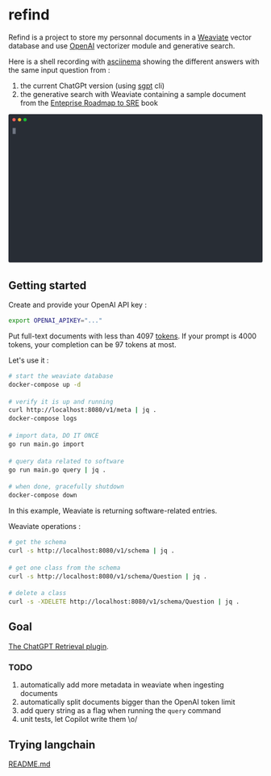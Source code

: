 # refind

Refind is a project to store my personnal documents in a [Weaviate] vector
 database and use [OpenAI] vectorizer module and generative search.

Here is a shell recording with [asciinema](https://asciinema.org/) showing the
different answers with the same input question from :

1. the current ChatGPt version (using
[sgpt](https://github.com/TheR1D/shell_gpt) cli)
1. the generative search with Weaviate containing a sample document from the
[Enteprise Roadmap to SRE](https://sre.google/resources/practices-and-processes/enterprise-roadmap-to-sre/)
book

![shell](demo.svg)

## Getting started

Create and provide your OpenAI API key :

```bash
export OPENAI_APIKEY="..."
```

Put full-text documents with less than 4097 [tokens](https://help.openai.com/en/articles/4936856-what-are-tokens-and-how-to-count-them).
If your prompt is 4000 tokens, your completion can be 97 tokens at most.

Let's use it :

```bash
# start the weaviate database
docker-compose up -d

# verify it is up and running
curl http://localhost:8080/v1/meta | jq .
docker-compose logs

# import data, DO IT ONCE
go run main.go import

# query data related to software
go run main.go query | jq .

# when done, gracefully shutdown
docker-compose down
```

In this example, Weaviate is returning software-related entries.

Weaviate operations :

```bash
# get the schema
curl -s http://localhost:8080/v1/schema | jq .

# get one class from the schema
curl -s http://localhost:8080/v1/schema/Question | jq .

# delete a class
curl -s -XDELETE http://localhost:8080/v1/schema/Question | jq .
```

## Goal

[The ChatGPT Retrieval plugin](https://weaviate.io/blog/weaviate-retrieval-plugin).

[Weaviate]: https://weaviate.io
[OpenAI]: https://openai.com/

### TODO

1. automatically add more metadata in weaviate when ingesting documents
1. automatically split documents bigger than the OpenAI token limit
1. add query string as a flag when running the `query` command
1. unit tests, let Copilot write them \o/

## Trying langchain

[README.md](langchain/README.md)
